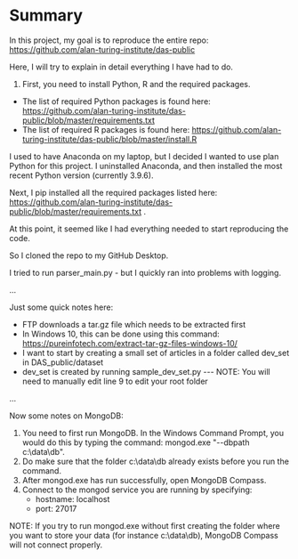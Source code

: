 # Summary

In this project, my goal is to reproduce the entire repo: https://github.com/alan-turing-institute/das-public

Here, I will try to explain in detail everything I have had to do.

1. First, you need to install Python, R and the required packages. 
* The list of required Python packages is found here: https://github.com/alan-turing-institute/das-public/blob/master/requirements.txt
* The list of required R packages is found here: https://github.com/alan-turing-institute/das-public/blob/master/install.R

I used to have Anaconda on my laptop, but I decided I wanted to use plan Python for this project. 
I uninstalled Anaconda, and then installed the most recent Python version (currently 3.9.6).

Next, I pip installed all the required packages listed here: https://github.com/alan-turing-institute/das-public/blob/master/requirements.txt .

At this point, it seemed like I had everything needed to start reproducing the code.

So I cloned the repo to my GitHub Desktop. 

I tried to run parser_main.py - but I quickly ran into problems with logging. 

...

Just some quick notes here:
* FTP downloads a tar.gz file which needs to be extracted first
* In Windows 10, this can be done using this command: https://pureinfotech.com/extract-tar-gz-files-windows-10/
* I want to start by creating a small set of articles in a folder called dev_set in DAS_public/dataset
* dev_set is created by running sample_dev_set.py --- NOTE: You will need to manually edit line 9 to edit your root folder 

...

Now some notes on MongoDB:

1. You need to first run MongoDB. In the Windows Command Prompt, you would do this by typing the command: mongod.exe "--dbpath c:\data\db". 
2. Do make sure that the folder c:\data\db already exists before you run the command.
3. After mongod.exe has run successfully, open MongoDB Compass.
4. Connect to the mongod service you are running by specifying:
   * hostname: localhost
   * port: 27017   


NOTE: If you try to run mongod.exe without first creating the folder where you want to store your data (for instance c:\data\db), MongoDB Compass will not connect properly.
